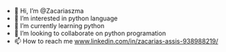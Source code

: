 - 👋 Hi, I’m @Zacariaszma
- 👀 I’m interested in python language
- 🌱 I’m currently learning python
- 💞️ I’m looking to collaborate on python programation
- 📫 How to reach me www.linkedin.com/in/zacarias-assis-938988219/

<!---
Zacariaszma/Zacariaszma is a ✨ special ✨ repository because its `README.md` (this file) appears on your GitHub profile.
You can click the Preview link to take a look at your changes.
--->
